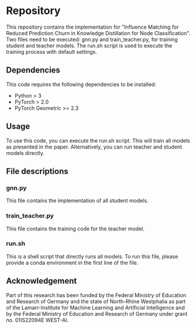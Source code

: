 # Repository

This repository contains the implementation for "Influence Matching for Reduced Prediction Churn in Knowledge Distillation for Node Classification". Two files need to be executed: gnn.py and train_teacher.py, for training student and teacher models. The run.sh script is used to execute the training process with default settings.
## Dependencies

This code requires the following dependencies to be installed:

* Python > 3
* PyTorch > 2.0
* PyTorch Geometric >= 2.3

## Usage

To use this code, you can execute the run.sh script. This will train all models as presented in the paper. Alternatively, you can run teacher and student models directly.
## File descriptions
### gnn.py

This file contains the implementation of all student models.
### train_teacher.py

This file contains the training code for the teacher model.
### run.sh

This is a shell script that directly runs all models. To run this file, please provide a conda environment in the first line of the file.

## Acknowledgement

Part of this research has been funded by the Federal Ministry of Education and Research of Germany and the state of North-Rhine Westphalia as part of the Lamarr-Institute for Machine Learning and Artificial Intelligence and by the Federal Ministry of Education and Research of Germany under grant no. 01IS22094E WEST-AI.
